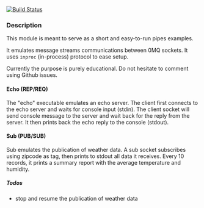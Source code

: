 [![Build Status](https://travis-ci.org/PierreR/pipes-zmq.png)](https://travis-ci.org/PierreR/pipes-zmq3)

### Description

This module is meant to serve as a short and easy-to-run pipes examples.

It emulates message streams communications between 0MQ sockets. It uses `inproc` (in-process) protocol to ease setup.

Currently the purpose is purely educational. Do not hesitate to comment using Github issues.

#### Echo (REP/REQ)

The "echo" executable emulates an echo server. The client first connects to the echo server and waits for console input (stdin). The client socket will send console message to the server and wait back for the reply from the server.  It then prints back the echo reply to the console (stdout).

#### Sub (PUB/SUB)

Sub emulates the publication of weather data. A sub socket subscribes using zipcode as tag, then prints to stdout all data it receives. Every 10 records, it prints a summary report with the average temperature and humidity.

##### Todos

  * stop and resume the publication of weather data